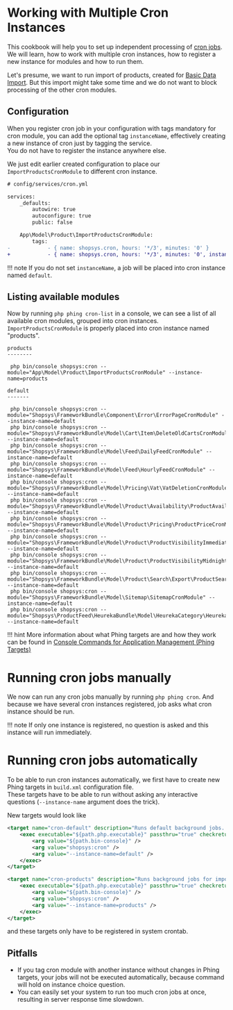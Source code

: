 # Working with Multiple Cron Instances

This cookbook will help you to set up independent processing of [cron jobs](../introduction/cron.md).
We will learn, how to work with multiple cron instances, how to register a new instance for modules and how to run them.

Let's presume, we want to run import of products, created for [Basic Data Import](./basic-data-import.md).
But this import might take some time and we do not want to block processing of the other cron modules.

## Configuration

When you register cron job in your configuration with tags mandatory for cron module, you can add the optional tag `instanceName`,
effectively creating a new instance of cron just by tagging the service.  
You do not have to register the instance anywhere else.

We just edit earlier created configuration to place our `ImportProductsCronModule` to different cron instance.

```diff
# config/services/cron.yml

services:
    _defaults:
        autowire: true
        autoconfigure: true
        public: false

    App\Model\Product\ImportProductsCronModule:
        tags:
-            - { name: shopsys.cron, hours: '*/3', minutes: '0' }
+            - { name: shopsys.cron, hours: '*/3', minutes: '0', instanceName: products}
```

!!! note
    If you do not set `instanceName`, a job will be placed into cron instance named `default`.

## Listing available modules

Now by running `php phing cron-list` in a console, we can see a list of all available cron modules, grouped into cron instances.  
`ImportProductsCronModule` is properly placed into cron instance named "products".

```no-highlight
products
--------

 php bin/console shopsys:cron --module="App\Model\Product\ImportProductsCronModule" --instance-name=products

default
-------

 php bin/console shopsys:cron --module="Shopsys\FrameworkBundle\Component\Error\ErrorPageCronModule" --instance-name=default
 php bin/console shopsys:cron --module="Shopsys\FrameworkBundle\Model\Cart\Item\DeleteOldCartsCronModule" --instance-name=default
 php bin/console shopsys:cron --module="Shopsys\FrameworkBundle\Model\Feed\DailyFeedCronModule" --instance-name=default
 php bin/console shopsys:cron --module="Shopsys\FrameworkBundle\Model\Feed\HourlyFeedCronModule" --instance-name=default
 php bin/console shopsys:cron --module="Shopsys\FrameworkBundle\Model\Pricing\Vat\VatDeletionCronModule" --instance-name=default
 php bin/console shopsys:cron --module="Shopsys\FrameworkBundle\Model\Product\Availability\ProductAvailabilityCronModule" --instance-name=default
 php bin/console shopsys:cron --module="Shopsys\FrameworkBundle\Model\Product\Pricing\ProductPriceCronModule" --instance-name=default
 php bin/console shopsys:cron --module="Shopsys\FrameworkBundle\Model\Product\ProductVisibilityImmediateCronModule" --instance-name=default
 php bin/console shopsys:cron --module="Shopsys\FrameworkBundle\Model\Product\ProductVisibilityMidnightCronModule" --instance-name=default
 php bin/console shopsys:cron --module="Shopsys\FrameworkBundle\Model\Product\Search\Export\ProductSearchExportCronModule" --instance-name=default
 php bin/console shopsys:cron --module="Shopsys\FrameworkBundle\Model\Sitemap\SitemapCronModule" --instance-name=default
 php bin/console shopsys:cron --module="Shopsys\ProductFeed\HeurekaBundle\Model\HeurekaCategory\HeurekaCategoryCronModule" --instance-name=default
```

!!! hint
    More information about what Phing targets are and how they work can be found in [Console Commands for Application Management (Phing Targets)](../introduction/console-commands-for-application-management-phing-targets.md)

# Running cron jobs manually

We now can run any cron jobs manually by running `php phing cron`.
And because we have several cron instances registered, job asks what cron instance should be run.

!!! note
    If only one instance is registered, no question is asked and this instance will run immediately.

# Running cron jobs automatically

To be able to run cron instances automatically, we first have to create new Phing targets in `build.xml` configuration file.  
These targets have to be able to run without asking any interactive questions (`--instance-name` argument does the trick).

New targets would look like

```xml
<target name="cron-default" description="Runs default background jobs. Should be executed periodically by system Cron every 5 minutes.">
    <exec executable="${path.php.executable}" passthru="true" checkreturn="true">
        <arg value="${path.bin-console}" />
        <arg value="shopsys:cron" />
        <arg value="--instance-name=default" />
    </exec>
</target>

<target name="cron-products" description="Runs background jobs for import of products. Should be executed periodically by system Cron every 5 minutes.">
    <exec executable="${path.php.executable}" passthru="true" checkreturn="true">
        <arg value="${path.bin-console}" />
        <arg value="shopsys:cron" />
        <arg value="--instance-name=products" />
    </exec>
</target>
```

and these targets only have to be registered in system crontab.

## Pitfalls
- If you tag cron module with another instance without changes in Phing targets, your jobs will not be executed automatically, because command will hold on instance choice question.
- You can easily set your system to run too much cron jobs at once, resulting in server response time slowdown.
